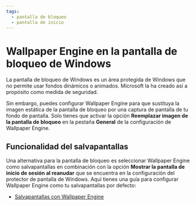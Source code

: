 ```yaml
---
tags:
  - pantalla de bloqueo
  - pantalla de inicio
---
```


# Wallpaper Engine en la pantalla de bloqueo de Windows

La pantalla de bloqueo de Windows es un área protegida de Windows que no permite usar fondos dinámicos o animados. Microsoft la ha creado así a propósito como medida de seguridad.

Sin embargo, puedes configurar Wallpaper Engine para que sustituya la imagen estática de la pantalla de bloqueo por una captura de pantalla de tu fondo de pantalla. Solo tienes que activar la opción **Reemplazar imagen de la pantalla de bloqueo** en la pestaña **General** de la configuración de Wallpaper Engine.

## Funcionalidad del salvapantallas

Una alternativa para la pantalla de bloqueo es seleccionar Wallpaper Engine como salvapantallas en combinación con la opción **Mostrar la pantalla de inicio de sesión al reanudar** que se encuentra en la configuración del protector de pantalla de Windows. Aquí tienes una guía para configurar Wallpaper Engine como tu salvapantallas por defecto:

* [Salvapantallas con Wallpaper Engine](/functionality/screensaver.html)
